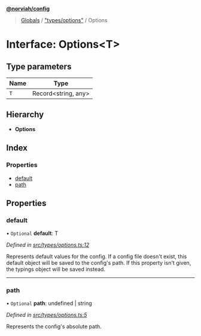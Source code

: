 **[@norviah/config](../README.md)**

> [Globals](../globals.md) / ["types/options"](../modules/_types_options_.md) / Options

# Interface: Options\<T>

## Type parameters

Name | Type |
------ | ------ |
`T` | Record\<string, any> |

## Hierarchy

* **Options**

## Index

### Properties

* [default](_types_options_.options.md#default)
* [path](_types_options_.options.md#path)

## Properties

### default

• `Optional` **default**: T

*Defined in [src/types/options.ts:12](https://github.com/Norviah/config/blob/8642475/src/types/options.ts#L12)*

Represents default values for the config. If a config file doesn't exist,
this default object will be saved to the config's path. If this property
isn't given, the typings object will be saved instead.

___

### path

• `Optional` **path**: undefined \| string

*Defined in [src/types/options.ts:5](https://github.com/Norviah/config/blob/8642475/src/types/options.ts#L5)*

Represents the config's absolute path.

